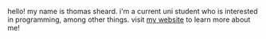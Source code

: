 hello! my name is thomas sheard. i'm a current uni student who is interested in programming, among other things. visit <a href="thomas.sheards.net">my website</a> to learn more about me!
